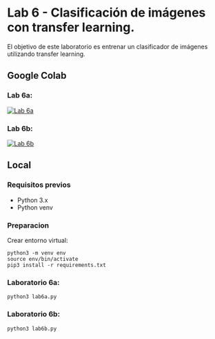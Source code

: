 # Lab 6 - Clasificación de imágenes con transfer learning.

El objetivo de este laboratorio es entrenar un clasificador de imágenes utilizando transfer learning.

## Google Colab

### Lab 6a:
[![Lab 6a](https://colab.research.google.com/assets/colab-badge.svg)](https://colab.research.google.com/github/FCEIA-AAII/lab6/blob/main/lab6a.ipynb)

### Lab 6b:
[![Lab 6b](https://colab.research.google.com/assets/colab-badge.svg)](https://colab.research.google.com/github/FCEIA-AAII/lab6/blob/main/lab6b.ipynb)


## Local
### Requisitos previos
- Python 3.x
- Python venv

### Preparacion
Crear entorno virtual:
```
python3 -m venv env
source env/bin/activate
pip3 install -r requirements.txt
```

### Laboratorio 6a:
```
python3 lab6a.py
```

### Laboratorio 6b:
```
python3 lab6b.py
```
